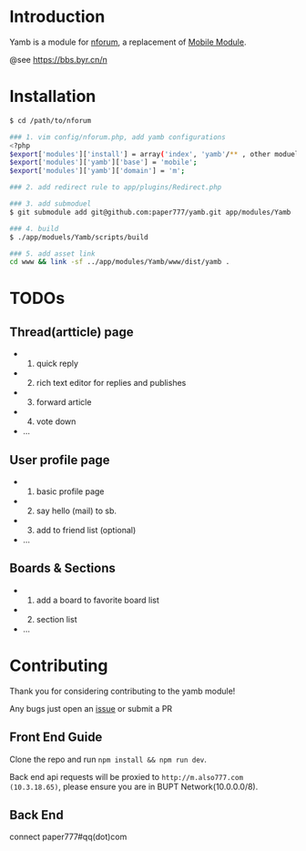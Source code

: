 # Introduction

Yamb is a module for [nforum](https://github.com/xw2423/nForum), a replacement of [Mobile Module](https://github.com/xw2423/nForum/tree/2.0/app/modules).

<!--
Yamb is also a project for BYRs to learn front end programming
-->

@see https://bbs.byr.cn/n


# Installation


``` bash
$ cd /path/to/nforum

### 1. vim config/nforum.php, add yamb configurations
<?php
$export['modules']['install'] = array('index', 'yamb'/** , other moduels */);
$export['modules']['yamb']['base'] = 'mobile';
$export['modules']['yamb']['domain'] = 'm';

### 2. add redirect rule to app/plugins/Redirect.php

### 3. add submoduel
$ git submodule add git@github.com:paper777/yamb.git app/modules/Yamb

### 4. build
$ ./app/moduels/Yamb/scripts/build

### 5. add asset link
cd www && link -sf ../app/modules/Yamb/www/dist/yamb .

```

# TODOs

## Thread(artticle) page

* 1. quick reply
* 2. rich text editor for replies and publishes
* 3. forward article
* 4. vote down
* ...

## User profile page

* 1. basic profile page
* 2. say hello (mail) to sb.
* 3. add to friend list (optional)
* ...


## Boards & Sections
* 1. add a board to favorite board list
* 2. section list
* ...


# Contributing

Thank you for considering contributing to the yamb module! 

Any bugs just open an [issue](https://github.com/paper777/yamb/issues/new) or submit a PR

## Front End Guide

Clone the repo and run ```npm install && npm run dev```. 

Back end api requests will be proxied to `http://m.also777.com (10.3.18.65)`, please ensure you are in BUPT Network(10.0.0.0/8).

## Back End

connect paper777#qq(dot)com
